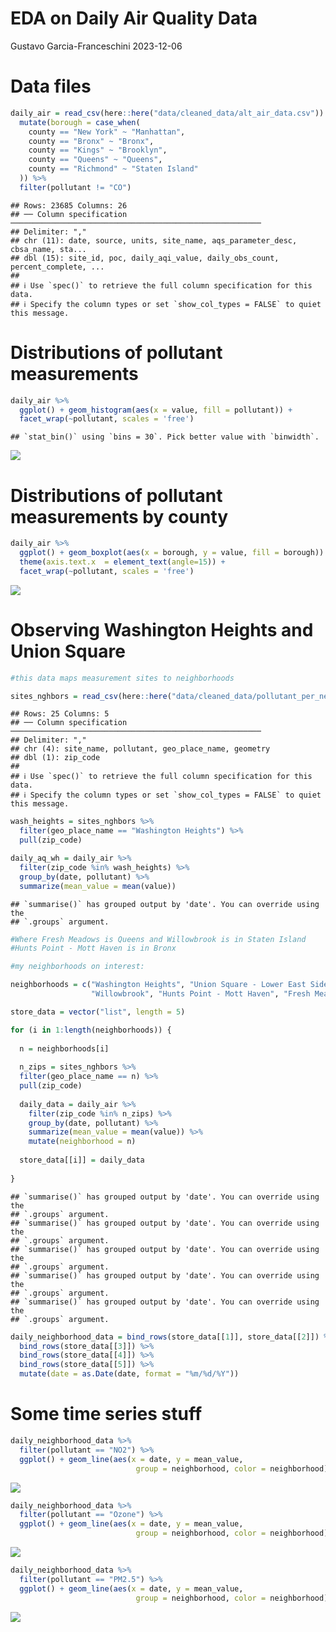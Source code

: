 EDA on Daily Air Quality Data
================
Gustavo Garcia-Franceschini
2023-12-06

# Data files

``` r
daily_air = read_csv(here::here("data/cleaned_data/alt_air_data.csv")) %>%
  mutate(borough = case_when(
    county == "New York" ~ "Manhattan",
    county == "Bronx" ~ "Bronx",
    county == "Kings" ~ "Brooklyn",
    county == "Queens" ~ "Queens",
    county == "Richmond" ~ "Staten Island"
  )) %>% 
  filter(pollutant != "CO")
```

    ## Rows: 23685 Columns: 26
    ## ── Column specification ────────────────────────────────────────────────────────
    ## Delimiter: ","
    ## chr (11): date, source, units, site_name, aqs_parameter_desc, cbsa_name, sta...
    ## dbl (15): site_id, poc, daily_aqi_value, daily_obs_count, percent_complete, ...
    ## 
    ## ℹ Use `spec()` to retrieve the full column specification for this data.
    ## ℹ Specify the column types or set `show_col_types = FALSE` to quiet this message.

# Distributions of pollutant measurements

``` r
daily_air %>%
  ggplot() + geom_histogram(aes(x = value, fill = pollutant)) + 
  facet_wrap(~pollutant, scales = 'free')
```

    ## `stat_bin()` using `bins = 30`. Pick better value with `binwidth`.

![](preliminary_daily_air_eda_files/figure-gfm/unnamed-chunk-2-1.png)<!-- -->

# Distributions of pollutant measurements by county

``` r
daily_air %>%
  ggplot() + geom_boxplot(aes(x = borough, y = value, fill = borough)) + 
  theme(axis.text.x  = element_text(angle=15)) +
  facet_wrap(~pollutant, scales = 'free')
```

![](preliminary_daily_air_eda_files/figure-gfm/unnamed-chunk-3-1.png)<!-- -->

# Observing Washington Heights and Union Square

``` r
#this data maps measurement sites to neighborhoods

sites_nghbors = read_csv(here::here("data/cleaned_data/pollutant_per_neighborhood.csv"))
```

    ## Rows: 25 Columns: 5
    ## ── Column specification ────────────────────────────────────────────────────────
    ## Delimiter: ","
    ## chr (4): site_name, pollutant, geo_place_name, geometry
    ## dbl (1): zip_code
    ## 
    ## ℹ Use `spec()` to retrieve the full column specification for this data.
    ## ℹ Specify the column types or set `show_col_types = FALSE` to quiet this message.

``` r
wash_heights = sites_nghbors %>%
  filter(geo_place_name == "Washington Heights") %>%
  pull(zip_code)

daily_aq_wh = daily_air %>%
  filter(zip_code %in% wash_heights) %>%
  group_by(date, pollutant) %>%
  summarize(mean_value = mean(value))
```

    ## `summarise()` has grouped output by 'date'. You can override using the
    ## `.groups` argument.

``` r
#Where Fresh Meadows is Queens and Willowbrook is in Staten Island
#Hunts Point - Mott Haven is in Bronx

#my neighborhoods on interest:

neighborhoods = c("Washington Heights", "Union Square - Lower East Side",
                  "Willowbrook", "Hunts Point - Mott Haven", "Fresh Meadows")

store_data = vector("list", length = 5)

for (i in 1:length(neighborhoods)) {
  
  n = neighborhoods[i]
  
  n_zips = sites_nghbors %>%
  filter(geo_place_name == n) %>%
  pull(zip_code)
  
  daily_data = daily_air %>%
    filter(zip_code %in% n_zips) %>%
    group_by(date, pollutant) %>%
    summarize(mean_value = mean(value)) %>%
    mutate(neighborhood = n)
  
  store_data[[i]] = daily_data
  
}
```

    ## `summarise()` has grouped output by 'date'. You can override using the
    ## `.groups` argument.
    ## `summarise()` has grouped output by 'date'. You can override using the
    ## `.groups` argument.
    ## `summarise()` has grouped output by 'date'. You can override using the
    ## `.groups` argument.
    ## `summarise()` has grouped output by 'date'. You can override using the
    ## `.groups` argument.
    ## `summarise()` has grouped output by 'date'. You can override using the
    ## `.groups` argument.

``` r
daily_neighborhood_data = bind_rows(store_data[[1]], store_data[[2]]) %>%
  bind_rows(store_data[[3]]) %>%
  bind_rows(store_data[[4]]) %>%
  bind_rows(store_data[[5]]) %>%
  mutate(date = as.Date(date, format = "%m/%d/%Y"))
```

# Some time series stuff

``` r
daily_neighborhood_data %>%
  filter(pollutant == "NO2") %>%
  ggplot() + geom_line(aes(x = date, y = mean_value,
                            group = neighborhood, color = neighborhood))
```

![](preliminary_daily_air_eda_files/figure-gfm/unnamed-chunk-7-1.png)<!-- -->

``` r
daily_neighborhood_data %>%
  filter(pollutant == "Ozone") %>%
  ggplot() + geom_line(aes(x = date, y = mean_value,
                            group = neighborhood, color = neighborhood))
```

![](preliminary_daily_air_eda_files/figure-gfm/unnamed-chunk-8-1.png)<!-- -->

``` r
daily_neighborhood_data %>%
  filter(pollutant == "PM2.5") %>%
  ggplot() + geom_line(aes(x = date, y = mean_value,
                            group = neighborhood, color = neighborhood))
```

![](preliminary_daily_air_eda_files/figure-gfm/unnamed-chunk-9-1.png)<!-- -->
